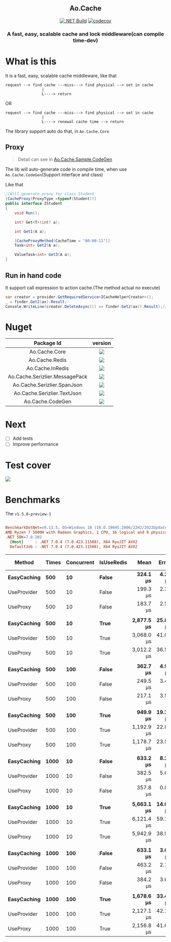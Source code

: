 <h2 align="center">
Ao.Cache
</h2>

<div align="center">

[![.NET Build](https://github.com/Cricle/Ao.Cache/actions/workflows/dotnet.yml/badge.svg)](https://github.com/Cricle/Ao.Cache/actions/workflows/dotnet.yml)
[![codecov](https://codecov.io/gh/Cricle/Ao.Cache/branch/main/graph/badge.svg?token=pVSwE02V1L)](https://codecov.io/gh/Cricle/Ao.Cache)

</div>

<h3 align="center">
A fast, easy, scalable cache and lock middleware(can compile time-dev)
</h3>

<div>

</div>

# What is this

It is a fast, easy, scalable cache middleware, like that

```
request --> find cache ---miss---> find physical --> set in cache
                |
                L----> return
```

OR

```
request --> find cache ---miss---> find physical --> set in cache
                |
                L----> renewal cache time --> return
```

The library support auto do that, in `Ao.Cache.Core`

## Proxy

> Detail can see in [Ao.Cache.Sample.CodeGen](./samples/Ao.Cache.Sample.CodeGen/)

The lib will auto-generate code in compile time, when use `Ao.Cache.CodeGen`(Support interface and class)

Like that

```csharp
//Will generate proxy for class Student
[CacheProxy(ProxyType =typeof(Student))]
public interface IStudent
{
    void Run();

    int? Get<T>(int? a);

    int Get1(A a);

    [CacheProxyMethod(CacheTime = "00:00:11")]
    Task<int> Get2(A a);

    ValueTask<int> Get3(A a);
}
```

## Run in hand code

It support call expression to action cache.(The method actual no execute)

```csharp
var creator = provider.GetRequiredService<ICacheHelperCreator>();
_ = finder.Get2(ax).Result;
Console.WriteLine(creator.DeleteAsync(() => finder.Get2(ax)).Result);//Delete by method expression
```

# Nuget

|Package Id|version|
|:-:|:-:|
|Ao.Cache.Core|![](https://img.shields.io/nuget/dt/Ao.Cache.Core)|
|Ao.Cache.Redis|![](https://img.shields.io/nuget/dt/Ao.Cache.InMemory)|
|Ao.Cache.InRedis|![](https://img.shields.io/nuget/dt/Ao.Cache.InRedis)|
|Ao.Cache.Serizlier.MessagePack|![](https://img.shields.io/nuget/dt/Ao.Cache.Serizlier.MessagePack)|
|Ao.Cache.Serizlier.SpanJson|![](https://img.shields.io/nuget/dt/Ao.Cache.Serizlier.SpanJson)|
|Ao.Cache.Serizlier.TextJson|![](https://img.shields.io/nuget/dt/Ao.Cache.Serizlier.TextJson)|
|Ao.Cache.CodeGen|![](https://img.shields.io/nuget/dt/Ao.Cache.CodeGen)|

# Next

- [ ] Add tests
- [ ] Improve performance

# Test cover

![](https://codecov.io/gh/Cricle/Ao.Cache/branch/main/graphs/tree.svg?token=pVSwE02V1L)

# Benchmarks

The `v1.5.0-preview-1`

``` ini

BenchmarkDotNet=v0.13.5, OS=Windows 10 (10.0.19045.2006/22H2/2022Update)
AMD Ryzen 7 5800H with Radeon Graphics, 1 CPU, 16 logical and 8 physical cores
.NET SDK=7.0.202
  [Host]     : .NET 7.0.4 (7.0.423.11508), X64 RyuJIT AVX2
  DefaultJob : .NET 7.0.4 (7.0.423.11508), X64 RyuJIT AVX2


```
|      Method | Times | Concurrent | IsUseRedis |       Mean |    Error |   StdDev | Ratio | RatioSD |     Gen0 |    Gen1 |   Gen2 |  Allocated | Alloc Ratio |
|------------ |------ |----------- |----------- |-----------:|---------:|---------:|------:|--------:|---------:|--------:|-------:|-----------:|------------:|
| **EasyCaching** |   **500** |         **10** |      **False** |   **324.1 μs** |  **4.24 μs** |  **3.54 μs** |  **1.00** |    **0.00** |  **51.7578** |       **-** |      **-** |  **423.41 KB** |        **1.00** |
| UseProvider |   500 |         10 |      False |   199.3 μs |  2.37 μs |  2.10 μs |  0.61 |    0.01 |  40.2832 |       - |      - |  329.62 KB |        0.78 |
|    UseProxy |   500 |         10 |      False |   183.7 μs |  2.59 μs |  2.43 μs |  0.57 |    0.01 |  28.3203 |       - |      - |  231.96 KB |        0.55 |
|             |       |            |            |            |          |          |       |         |          |         |        |            |             |
| **EasyCaching** |   **500** |         **10** |       **True** | **2,877.5 μs** | **25.85 μs** | **22.92 μs** |  **1.00** |    **0.00** |  **78.1250** | **23.4375** | **3.9063** |  **646.18 KB** |        **1.00** |
| UseProvider |   500 |         10 |       True | 3,068.0 μs | 41.07 μs | 36.41 μs |  1.07 |    0.01 |  82.0313 | 23.4375 | 3.9063 |   681.5 KB |        1.05 |
|    UseProxy |   500 |         10 |       True | 3,012.2 μs | 36.50 μs | 32.36 μs |  1.05 |    0.01 |  70.3125 | 23.4375 | 3.9063 |  579.86 KB |        0.90 |
|             |       |            |            |            |          |          |       |         |          |         |        |            |             |
| **EasyCaching** |   **500** |        **100** |      **False** |   **362.7 μs** |  **4.94 μs** |  **4.38 μs** |  **1.00** |    **0.00** |  **52.7344** |       **-** |      **-** |  **431.15 KB** |        **1.00** |
| UseProvider |   500 |        100 |      False |   249.5 μs |  3.41 μs |  3.19 μs |  0.69 |    0.01 |  41.0156 |       - |      - |  337.35 KB |        0.78 |
|    UseProxy |   500 |        100 |      False |   217.1 μs |  3.59 μs |  3.36 μs |  0.60 |    0.01 |  29.2969 |       - |      - |   239.7 KB |        0.56 |
|             |       |            |            |            |          |          |       |         |          |         |        |            |             |
| **EasyCaching** |   **500** |        **100** |       **True** |   **949.9 μs** | **19.36 μs** | **55.85 μs** |  **1.00** |    **0.00** |        **-** |       **-** |      **-** |  **664.65 KB** |        **1.00** |
| UseProvider |   500 |        100 |       True | 1,192.9 μs | 22.84 μs | 54.73 μs |  1.26 |    0.09 |  87.8906 | 23.4375 | 1.9531 |  697.62 KB |        1.05 |
|    UseProxy |   500 |        100 |       True | 1,178.7 μs | 23.55 μs | 45.94 μs |  1.24 |    0.09 |  76.1719 | 23.4375 | 1.9531 |  596.12 KB |        0.90 |
|             |       |            |            |            |          |          |       |         |          |         |        |            |             |
| **EasyCaching** |  **1000** |         **10** |      **False** |   **633.2 μs** |  **8.23 μs** |  **7.70 μs** |  **1.00** |    **0.00** | **102.5391** |       **-** |      **-** |  **845.33 KB** |        **1.00** |
| UseProvider |  1000 |         10 |      False |   382.5 μs |  5.65 μs |  5.01 μs |  0.61 |    0.01 |  80.5664 |       - |      - |  657.74 KB |        0.78 |
|    UseProxy |  1000 |         10 |      False |   357.8 μs |  0.85 μs |  0.75 μs |  0.57 |    0.01 |  56.6406 |       - |      - |  462.43 KB |        0.55 |
|             |       |            |            |            |          |          |       |         |          |         |        |            |             |
| **EasyCaching** |  **1000** |         **10** |       **True** | **5,663.1 μs** | **14.07 μs** | **13.16 μs** |  **1.00** |    **0.00** | **156.2500** | **46.8750** | **7.8125** | **1289.33 KB** |        **1.00** |
| UseProvider |  1000 |         10 |       True | 6,121.4 μs | 59.17 μs | 55.35 μs |  1.08 |    0.01 | 171.8750 | 39.0625 | 7.8125 | 1360.99 KB |        1.06 |
|    UseProxy |  1000 |         10 |       True | 5,942.9 μs | 38.90 μs | 32.49 μs |  1.05 |    0.01 | 140.6250 | 46.8750 | 7.8125 | 1156.93 KB |        0.90 |
|             |       |            |            |            |          |          |       |         |          |         |        |            |             |
| **EasyCaching** |  **1000** |        **100** |      **False** |   **633.1 μs** |  **3.00 μs** |  **2.66 μs** |  **1.00** |    **0.00** | **104.4922** |       **-** |      **-** |  **853.07 KB** |        **1.00** |
| UseProvider |  1000 |        100 |      False |   463.2 μs |  2.14 μs |  1.90 μs |  0.73 |    0.01 |  81.5430 |  0.4883 |      - |  665.48 KB |        0.78 |
|    UseProxy |  1000 |        100 |      False |   384.2 μs |  3.63 μs |  3.22 μs |  0.61 |    0.00 |  57.6172 |       - |      - |  470.17 KB |        0.55 |
|             |       |            |            |            |          |          |       |         |          |         |        |            |             |
| **EasyCaching** |  **1000** |        **100** |       **True** | **1,678.6 μs** | **33.41 μs** | **94.77 μs** |  **1.00** |    **0.00** |        **-** |       **-** |      **-** | **1302.24 KB** |        **1.00** |
| UseProvider |  1000 |        100 |       True | 2,127.1 μs | 42.18 μs | 78.19 μs |  1.28 |    0.09 | 171.8750 | 46.8750 | 3.9063 | 1371.99 KB |        1.05 |
|    UseProxy |  1000 |        100 |       True | 2,156.8 μs | 41.62 μs | 55.57 μs |  1.30 |    0.07 | 148.4375 | 46.8750 | 3.9063 | 1169.49 KB |        0.90 |
